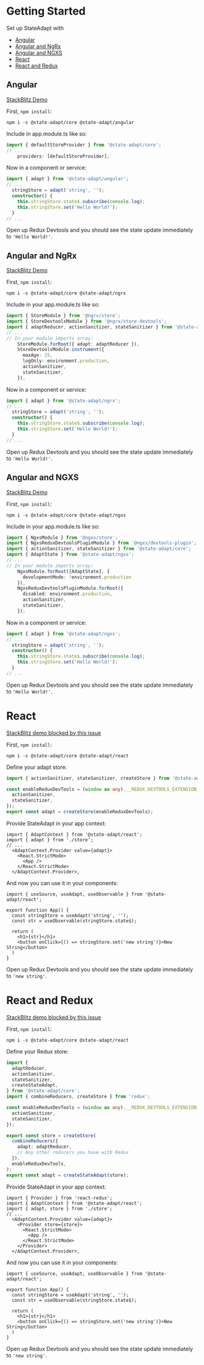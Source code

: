 # Getting Started

Set up StateAdapt with

- [Angular](getting-started#angular)
- [Angular and NgRx](getting-started#angular-and-ngrx)
- [Angular and NGXS](getting-started#angular-and-ngxs)
- [React](getting-started#react)
- [React and Redux](getting-started#react-and-redux)

## Angular

[StackBlitz Demo](https://stackblitz.com/edit/state-adapt-angular?file=src%2Fapp%2Fapp.module.ts)

First, `npm install`:

```
npm i -s @state-adapt/core @state-adapt/angular
```

Include in app.module.ts like so:

```typescript
import { defaultStoreProvider } from '@state-adapt/core';
// ...
    providers: [defaultStoreProvider],
```

Now in a component or service:

```typescript
import { adapt } from '@state-adapt/angular';
// ...
  stringStore = adapt('string', '');
  constructor() {
    this.stringStore.state$.subscribe(console.log);
    this.stringStore.set('Hello World!');
  }
// ...
```

Open up Redux Devtools and you should see the state update immediately to `'Hello World!'`.

## Angular and NgRx

[StackBlitz Demo](https://stackblitz.com/edit/state-adapt-angular-with-ngrx?file=src%2Fapp%2Fapp.module.ts)

First, `npm install`:

```
npm i -s @state-adapt/core @state-adapt/ngrx
```

Include in your app.module.ts like so:

```typescript
import { StoreModule } from '@ngrx/store';
import { StoreDevtoolsModule } from '@ngrx/store-devtools';
import { adaptReducer, actionSanitizer, stateSanitizer } from '@state-adapt/core';
// ...
// In your module imports array:
    StoreModule.forRoot({ adapt: adaptReducer }),
    StoreDevtoolsModule.instrument({
      maxAge: 25,
      logOnly: environment.production,
      actionSanitizer,
      stateSanitizer,
    }),
```

Now in a component or service:

```typescript
import { adapt } from '@state-adapt/ngrx';
// ...
  stringStore = adapt('string', '');
  constructor() {
    this.stringStore.state$.subscribe(console.log);
    this.stringStore.set('Hello World!');
  }
// ...
```

Open up Redux Devtools and you should see the state update immediately to `'Hello World!'`.

## Angular and NGXS

[StackBlitz Demo](https://stackblitz.com/edit/state-adapt-angular-with-ngxs?file=src%2Fapp%2Fapp.module.ts)

First, `npm install`:

```
npm i -s @state-adapt/core @state-adapt/ngxs
```

Include in your app.module.ts like so:

```typescript
import { NgxsModule } from '@ngxs/store';
import { NgxsReduxDevtoolsPluginModule } from '@ngxs/devtools-plugin';
import { actionSanitizer, stateSanitizer } from '@state-adapt/core';
import { AdaptState } from '@state-adapt/ngxs';
// ...
// In your module imports array:
    NgxsModule.forRoot([AdaptState], {
      developmentMode: !environment.production
    }),
    NgxsReduxDevtoolsPluginModule.forRoot({
      disabled: environment.production,
      actionSanitizer,
      stateSanitizer,
    }),
```

Now in a component or service:

```typescript
import { adapt } from '@state-adapt/ngxs';
// ...
  stringStore = adapt('string', '');
  constructor() {
    this.stringStore.state$.subscribe(console.log);
    this.stringStore.set('Hello World!');
  }
// ...
```

Open up Redux Devtools and you should see the state update immediately to `'Hello World!'`.

# React

[StackBlitz demo blocked by this issue](https://github.com/stackblitz/core/issues/1911)

First, `npm install`:

```
npm i -s @state-adapt/core @state-adapt/react
```

Define your adapt store:

```typescript
import { actionSanitizer, stateSanitizer, createStore } from '@state-adapt/core';

const enableReduxDevTools = (window as any).__REDUX_DEVTOOLS_EXTENSION__?.({
  actionSanitizer,
  stateSanitizer,
});
export const adapt = createStore(enableReduxDevTools);
```

Provide StateAdapt in your app context:

```tsx
import { AdaptContext } from '@state-adapt/react';
import { adapt } from './store';
// ...
  <AdaptContext.Provider value={adapt}>
    <React.StrictMode>
      <App />
    </React.StrictMode>
  </AdaptContext.Provider>,
```

And now you can use it in your components:

```tsx
import { useSource, useAdapt, useObservable } from '@state-adapt/react';

export function App() {
  const stringStore = useAdapt('string', '');
  const str = useObservable(stringStore.state$);

  return (
    <h1>{str}</h1>
    <button onClick={() => stringStore.set('new string')}>New String</button>
  )
}
```

Open up Redux Devtools and you should see the state update immediately to `'new string'`.

# React and Redux

[StackBlitz demo blocked by this issue](https://github.com/stackblitz/core/issues/1911)

First, `npm install`:

```
npm i -s @state-adapt/core @state-adapt/react
```

Define your Redux store:

```typescript
import {
  adaptReducer,
  actionSanitizer,
  stateSanitizer,
  createStateAdapt,
} from '@state-adapt/core';
import { combineReducers, createStore } from 'redux';

const enableReduxDevTools = (window as any).__REDUX_DEVTOOLS_EXTENSION__?.({
  actionSanitizer,
  stateSanitizer,
});

export const store = createStore(
  combineReducers({
    adapt: adaptReducer,
    // Any other reducers you have with Redux
  }),
  enableReduxDevTools,
);
export const adapt = createStateAdapt(store);
```

Provide StateAdapt in your app context:

```tsx
import { Provider } from 'react-redux';
import { AdaptContext } from '@state-adapt/react';
import { adapt, store } from './store';
// ...
  <AdaptContext.Provider value={adapt}>
    <Provider store={store}>
      <React.StrictMode>
        <App />
      </React.StrictMode>
    </Provider>
  </AdaptContext.Provider>,
```

And now you can use it in your components:

```tsx
import { useSource, useAdapt, useObservable } from '@state-adapt/react';

export function App() {
  const stringStore = useAdapt('string', '');
  const str = useObservable(stringStore.state$);

  return (
    <h1>{str}</h1>
    <button onClick={() => stringStore.set('new string')}>New String</button>
  )
}
```

Open up Redux Devtools and you should see the state update immediately to `'new string'`.
